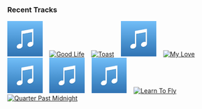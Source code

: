 ### Recent Tracks
[<img src='https://github.com/atfinke/atfinke/blob/master/placeholder.jpeg?raw=true' width='16%' height='16%' alt='Can You Feel It'>](https://www.last.fm/music/birgir/_/can%2byou%2bfeel%2bit)&nbsp;&nbsp;&nbsp;&nbsp;[<img src='https://lastfm.freetls.fastly.net/i/u/300x300/fb154b48b7b62159f0af55b471d1a24c.png' width='16%' height='16%' alt='Good Life'>](https://www.last.fm/music/mass%2banthem/_/good%2blife)&nbsp;&nbsp;&nbsp;&nbsp;[<img src='https://lastfm.freetls.fastly.net/i/u/300x300/904e7e61911486f44376465e89f785f4.png' width='16%' height='16%' alt='Toast'>](https://www.last.fm/music/smith%2b%2526%2bthell/_/toast)&nbsp;&nbsp;&nbsp;&nbsp;[<img src='https://github.com/atfinke/atfinke/blob/master/placeholder.jpeg?raw=true' width='16%' height='16%' alt='Never Felt A Love Like This (with Hook N Sling) [feat. Dotan]'>](https://www.last.fm/music/galantis/_/never%2bfelt%2ba%2blove%2blike%2bthis%2b%2528with%2bhook%2bn%2bsling%2529%2b%255bfeat.%2bdotan%255d)&nbsp;&nbsp;&nbsp;&nbsp;[<img src='https://lastfm.freetls.fastly.net/i/u/300x300/0250a41edffa47c60d239a108f79e58e.png' width='16%' height='16%' alt='My Love'>](https://www.last.fm/music/anna%2bof%2bthe%2bnorth/_/my%2blove)&nbsp;&nbsp;&nbsp;&nbsp;<br>[<img src='https://github.com/atfinke/atfinke/blob/master/placeholder.jpeg?raw=true' width='16%' height='16%' alt='No More'>](https://www.last.fm/music/olivera/_/no%2bmore)&nbsp;&nbsp;&nbsp;&nbsp;[<img src='https://github.com/atfinke/atfinke/blob/master/placeholder.jpeg?raw=true' width='16%' height='16%' alt='I Found You'>](https://www.last.fm/music/cash%2bcash/_/i%2bfound%2byou)&nbsp;&nbsp;&nbsp;&nbsp;[<img src='https://github.com/atfinke/atfinke/blob/master/placeholder.jpeg?raw=true' width='16%' height='16%' alt='Mixtape'>](https://www.last.fm/music/jens/_/mixtape)&nbsp;&nbsp;&nbsp;&nbsp;[<img src='https://lastfm.freetls.fastly.net/i/u/300x300/b0e66e932b6b4d8413a09843ece1941c.png' width='16%' height='16%' alt='Learn To Fly'>](https://www.last.fm/music/surfaces/_/learn%2bto%2bfly)&nbsp;&nbsp;&nbsp;&nbsp;[<img src='https://lastfm.freetls.fastly.net/i/u/300x300/88520041d75d138b832848b878952095.png' width='16%' height='16%' alt='Quarter Past Midnight'>](https://www.last.fm/music/bastille/_/quarter%2bpast%2bmidnight)&nbsp;&nbsp;&nbsp;&nbsp;<br>